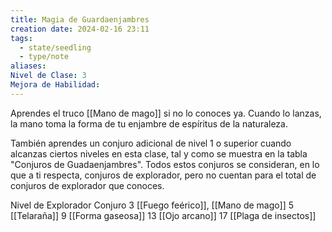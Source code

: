 ```yaml
---
title: Magia de Guardaenjambres
creation date: 2024-02-16 23:11
tags:
  - state/seedling
  - type/note
aliases: 
Nivel de Clase: 3
Mejora de Habilidad:
---
```

Aprendes el truco [[Mano de mago]] si no lo conoces ya. Cuando lo lanzas, la mano toma la forma de tu enjambre de espíritus de la naturaleza.

También aprendes un conjuro adicional de nivel 1 o superior cuando alcanzas ciertos niveles en esta clase, tal y como se muestra en la tabla "Conjuros de Guadaenjambres". Todos estos conjuros se consideran, en lo que a ti respecta, conjuros de explorador, pero no cuentan para el total de conjuros de explorador que conoces.

Nivel de Explorador          Conjuro
        3                         [[Fuego feérico]], [[Mano de mago]]
        5                         [[Telaraña]]
        9                         [[Forma gaseosa]]
        13                        [[Ojo arcano]]
        17                        [[Plaga de insectos]]

